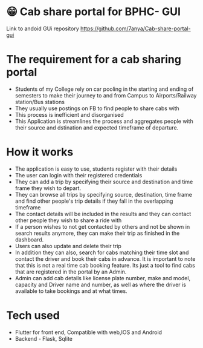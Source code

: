 # 😁 Cab share portal for BPHC- GUI

Link to andoid GUi repository https://github.com/7anya/Cab-share-portal-gui

# The requirement for a cab sharing portal

- Students of my College rely on car pooling in the starting and ending of semesters to make their journey to and from Campus to Airports/Railway station/Bus stations
- They usually use postings on FB to find people to share cabs with
- This process is inefficient and disorganised
- This Application is streamlines the process and aggregates people with their source and dstination and expected timeframe of departure.


# How it works
- The application is easy to use, students register with their details
- The user can login  with their registered credentials
- They can add a trip by specifying their source and destination and time frame they wish to depart.
- They can browse all trips by specifying source, destination, time frame and find other people's trip details if they fall in the overlapping timeframe
- The contact details will be included in the results and they can contact other people they wish to share a ride with
- If a person wishes to not get contacted by others and not be shown in search results anymore, they can make their trip as finished in the dashboard.
- Users can also update and delete their trip
- In addition they can also, search for cabs matching their time slot and contact the driver and book their cabs in advance. It is important to note that this is not a real time cab booking feature. Its just a tool to find cabs that are registered in the portal by an Admin. 
- Admin can add cab details like license plate number, make and model, capacity and Driver name and number, as well as where the driver is available to take bookings and at what times. 

# Tech used
- Flutter for front end, Compatible with web,IOS and Android 
- Backend - Flask, Sqlite
